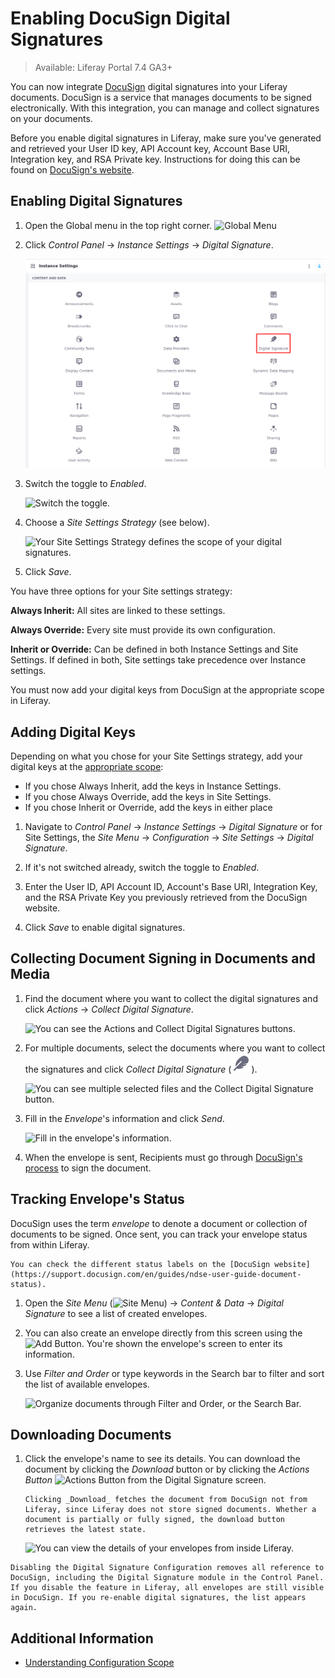 # Enabling DocuSign Digital Signatures

>Available: Liferay Portal 7.4 GA3+

You can now integrate [DocuSign](https://www.docusign.com/) digital signatures into your Liferay documents. DocuSign is a service that manages documents to be signed electronically. With this integration, you can manage and collect signatures on your documents.

Before you enable digital signatures in Liferay, make sure you've generated and retrieved your User ID key, API Account key, Account Base URI, Integration key, and RSA Private key. Instructions for doing this can be found on [DocuSign's website](https://support.docusign.com/en/guides/ndse-admin-guide-api-and-keys).

## Enabling Digital Signatures

1. Open the Global menu in the top right corner. ![Global Menu](../../../images/icon-applications-menu.png)

1. Click *Control Panel* &rarr; *Instance Settings* &rarr; *Digital Signature*.

    ![The Digital Signature link appears in either Instance Settings or Site Settings.](./enabling-docusign-digital-signatures/images/01.png)

1. Switch the toggle to *Enabled*.

    ![Switch the toggle.](./enabling-docusign-digital-signatures/images/02.png)

1. Choose a *Site Settings Strategy* (see below).

    ![Your Site Settings Strategy defines the scope of your digital signatures.](./enabling-docusign-digital-signatures/images/03.png)

1. Click *Save*.

You have three options for your Site settings strategy:

**Always Inherit:** All sites are linked to these settings.

**Always Override:** Every site must provide its own configuration.

**Inherit or Override:** Can be defined in both Instance Settings and Site Settings. If defined in both, Site settings take precedence over Instance settings. 

You must now add your digital keys from DocuSign at the appropriate scope in Liferay.

## Adding Digital Keys

Depending on what you chose for your Site Settings strategy, add your digital keys at the [appropriate scope](../../../system-administration/configuring-liferay/understanding-configuration-scope.md):

- If you chose Always Inherit, add the keys in Instance Settings.
- If you chose Always Override, add the keys in Site Settings.
- If you chose Inherit or Override, add the keys in either place

1. Navigate to _Control Panel_ &rarr; _Instance Settings_ &rarr; _Digital Signature_ or for Site Settings, the _Site Menu_ &rarr; _Configuration_ &rarr; _Site Settings_ &rarr; _Digital Signature_.

1. If it's not switched already, switch the toggle to _Enabled_.

1. Enter the User ID, API Account ID, Account's Base URI, Integration Key, and the RSA Private Key you previously retrieved from the DocuSign website.

1. Click *Save* to enable digital signatures.

## Collecting Document Signing in Documents and Media

1. Find the document where you want to collect the digital signatures and click *Actions* &rarr; *Collect Digital Signature*.

    ![You can see the Actions and Collect Digital Signatures buttons.](./enabling-docusign-digital-signatures/images/04.png)

1. For multiple documents, select the documents where you want to collect the signatures and click *Collect Digital Signature* (![Collect Digital Signature](../../../images/icon-digital-signature.png)).

   ![You can see multiple selected files and the Collect Digital Signature button.](./enabling-docusign-digital-signatures/images/05.png)

1. Fill in the *Envelope*'s information and click *Send*.

    ![Fill in the envelope's information.](./enabling-docusign-digital-signatures/images/06.png)

1. When the envelope is sent, Recipients must go through [DocuSign's process](https://www.docusign.com/products/electronic-signature/how-docusign-works) to sign the document. 

## Tracking Envelope's Status

DocuSign uses the term _envelope_ to denote a document or collection of documents to be signed. Once sent, you can track your envelope status from within Liferay.

```{tip}
You can check the different status labels on the [DocuSign website](https://support.docusign.com/en/guides/ndse-user-guide-document-status). 
```

1. Open the *Site Menu* (![Site Menu](../../../images/icon-menu.png)) &rarr; _Content & Data_ &rarr; _Digital Signature_ to see a list of created envelopes.

1. You can also create an envelope directly from this screen using the ![Add Button](../../../images/icon-add.png). You're shown the envelope's screen to enter its information.

1. Use *Filter and Order* or type keywords in the Search bar to filter and sort the list of available envelopes. 

    ![Organize documents through Filter and Order, or the Search Bar.](./enabling-docusign-digital-signatures/images/07.png)

## Downloading Documents 

1. Click the envelope's name to see its details. You can download the document by clicking the *Download* button or by clicking the *Actions Button* ![Actions Button](../../../images/icon-actions.png) from the Digital Signature screen.

   ```{important}
   Clicking _Download_ fetches the document from DocuSign not from Liferay, since Liferay does not store signed documents. Whether a document is partially or fully signed, the download button retrieves the latest state.   
   ```

   ![You can view the details of your envelopes from inside Liferay.](./enabling-docusign-digital-signatures/images/08.png)

```{warning}
Disabling the Digital Signature Configuration removes all reference to DocuSign, including the Digital Signature module in the Control Panel. If you disable the feature in Liferay, all envelopes are still visible in DocuSign. If you re-enable digital signatures, the list appears again. 
```

## Additional Information

- [Understanding Configuration Scope](../../../system-administration/configuring-liferay/understanding-configuration-scope.md)
